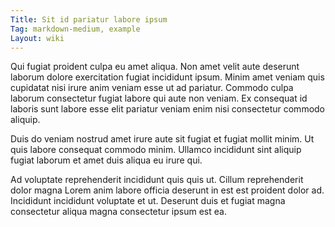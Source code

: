 ```yaml
---
Title: Sit id pariatur labore ipsum
Tag: markdown-medium, example
Layout: wiki
---
```

Qui fugiat proident culpa eu amet aliqua. Non amet velit aute deserunt laborum dolore exercitation fugiat incididunt ipsum. Minim amet veniam quis cupidatat nisi irure anim veniam esse ut ad pariatur. Commodo culpa laborum consectetur fugiat labore qui aute non veniam. Ex consequat id laboris sunt labore esse elit pariatur veniam enim nisi consectetur commodo aliquip.

Duis do veniam nostrud amet irure aute sit fugiat et fugiat mollit minim. Ut quis labore consequat commodo minim. Ullamco incididunt sint aliquip fugiat laborum et amet duis aliqua eu irure qui.

Ad voluptate reprehenderit incididunt quis quis ut. Cillum reprehenderit dolor magna Lorem anim labore officia deserunt in est est proident dolor ad. Incididunt incididunt voluptate et ut. Deserunt duis et fugiat magna consectetur aliqua magna consectetur ipsum est ea.